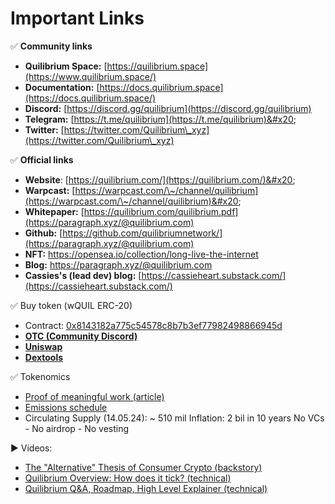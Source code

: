 # Important Links

✅ **Community links**

* **Quilibrium Space:** [https://quilibrium.space](https://www.quilibrium.space/)
* **Documentation:** [https://docs.quilibrium.space](https://docs.quilibrium.space/)
* **Discord:** [https://discord.gg/quilibrium](https://discord.gg/quilibrium)
* **Telegram:** [https://t.me/quilibrium](https://t.me/quilibrium)&#x20;
* **Twitter:** [https://twitter.com/Quilibrium\_xyz](https://twitter.com/Quilibrium\_xyz)

✅ **Official links**&#x20;

* **Website**: [https://quilibrium.com/](https://quilibrium.com/)&#x20;
* **Warpcast:** [https://warpcast.com/\~/channel/quilibrium](https://warpcast.com/\~/channel/quilibrium)&#x20;
* **Whitepaper:** [https://quilibrium.com/quilibrium.pdf](https://paragraph.xyz/@quilibrium.com)
* **Github:** [https://github.com/quilibriumnetwork/](https://paragraph.xyz/@quilibrium.com)
* **NFT:** [https://opensea.io/collection/long-live-the-internet ](https://paragraph.xyz/@quilibrium.com)
* **Blog:** [https://paragraph.xyz/@quilibrium.com ](https://paragraph.xyz/@quilibrium.com)
* **Cassies's (lead dev) blog:** [https://cassieheart.substack.com/](https://cassieheart.substack.com/)

✅ Buy token (wQUIL ERC-20)&#x20;

* Contract: [0x8143182a775c54578c8b7b3ef77982498866945d ](https://etherscan.io/token/0x8143182a775c54578c8b7b3ef77982498866945d)
* [**OTC (Community Discord)**](https://discord.gg/quilibrium)
* [**Uniswap**](https://app.uniswap.org/swap?inputCurrency=ETH\&outputCurrency=0x8143182a775c54578c8b7b3ef77982498866945d)&#x20;
* [**Dextools**](https://www.dextools.io/app/en/ether/pair-explorer/0x43e7ade137b86798654d8e78c36d5a556a647224)

✅ Tokenomics&#x20;

* [Proof of meaningful work (article)](https://paragraph.xyz/@quilibrium.com/proof-of-meaningful-work)&#x20;
* [Emissions schedule](https://t.me/quilibrium/26586)
* Circulating Supply (14.05.24): \~ 510 mil Inflation: 2 bil in 10 years No VCs - No airdrop - No vesting

▶️ Videos:

* [The "Alternative" Thesis of Consumer Crypto (backstory)](https://www.youtube.com/watch?v=GeuZsX6dC08)&#x20;
* [Quilibrium Overview: How does it tick? (technical)](https://www.youtube.com/watch?v=\_mO07gDTX7Q)
* [Quilibrium Q\&A, Roadmap, High Level Explainer (technical)](https://www.youtube.com/watch?v=Ye677-FkgXE)
